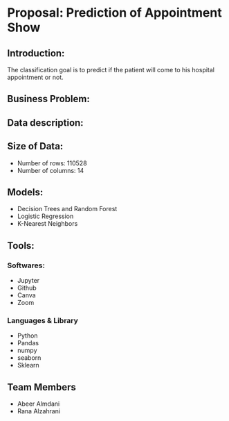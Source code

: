 # Proposal: Prediction of Appointment Show 

## Introduction:
The classification goal is to predict if the patient will come to his hospital appointment or not.


## Business Problem:



## Data description:


## Size of Data:

* Number of rows: 110528
* Number of columns: 14


## Models:
* Decision Trees and Random Forest
* Logistic Regression
* K-Nearest Neighbors


## Tools:

### Softwares:

* Jupyter
* Github
* Canva
* Zoom

### Languages & Library

* Python
* Pandas
* numpy
* seaborn
* Sklearn

## Team Members

* Abeer Almdani
* Rana Alzahrani

